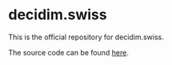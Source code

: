 # decidim.swiss

This is the official repository for decidim.swiss.

The source code can be found [here](https://github.com/stadtluzern/decidim-ocl).
